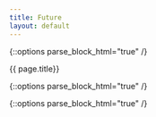 ```yaml
---
title: Future
layout: default
---
```


{::options parse_block_html="true" /}

<div class="row">
<div class="col-md-3">
<div class="panel panel-default no-padding">
<div class="panel-heading">
{{ page.title}}
</div>
<div class="panel-body">
</div>
<div class="panel-body">
  
{::options parse_block_html="true" /}

</div>
</div>
</div>
<div class="col-md-9">
  
{::options parse_block_html="true" /}

</div>
</div>
